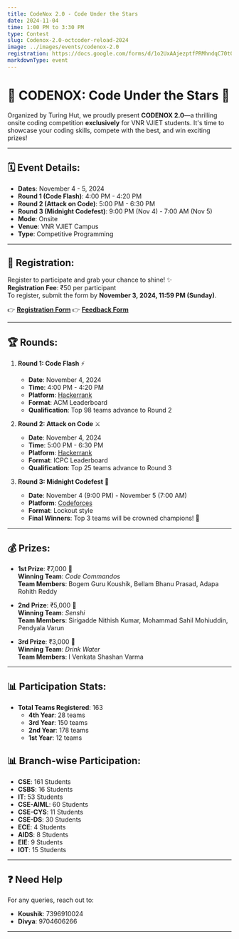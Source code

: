 ```yaml
---
title: CodeNox 2.0 - Code Under the Stars
date: 2024-11-04
time: 1:00 PM to 3:30 PM
type: Contest
slug: Codenox-2.0-octcoder-reload-2024
image: ../images/events/codenox-2.0
registration: https://docs.google.com/forms/d/1o2UxAAjezptfPRMhndqC70t0s9YMe300x4HtU4XFqRg
markdownType: event
---
```


# 🌟 CODENOX: Code Under the Stars 🌟
Organized by Turing Hut, we proudly present **CODENOX 2.0**—a thrilling onsite coding competition **exclusively** for VNR VJIET students. It's time to showcase your coding skills, compete with the best, and win exciting prizes!

---

## 🗓 Event Details:
- **Dates**: November 4 - 5, 2024
- **Round 1 (Code Flash)**: 4:00 PM - 4:20 PM
- **Round 2 (Attack on Code)**: 5:00 PM - 6:30 PM
- **Round 3 (Midnight Codefest)**: 9:00 PM (Nov 4) - 7:00 AM (Nov 5)
- **Mode**: Onsite
- **Venue**: VNR VJIET Campus
- **Type**: Competitive Programming

---

## 📝 Registration:
Register to participate and grab your chance to shine! ✨  
**Registration Fee**: ₹50 per participant  
To register, submit the form by **November 3, 2024, 11:59 PM (Sunday)**.

👉 [**Registration Form**](https://docs.google.com/forms/d/1o2UxAAjezptfPRMhndqC70t0s9YMe300x4HtU4XFqRg/)
👉 [**Feedback Form**](https://forms.gle/GBwnL6VPcnuhgvSL6)


---

## 🏆 Rounds:
1. **Round 1: Code Flash** ⚡
   - **Date**: November 4, 2024
   - **Time**: 4:00 PM - 4:20 PM
   - **Platform**: [Hackerrank](https://www.hackerrank.com/codenox-2-0-code-flash-erenyeager)
   - **Format**: ACM Leaderboard  
   - **Qualification**: Top 98 teams advance to Round 2

2. **Round 2: Attack on Code** ⚔️
   - **Date**: November 4, 2024
   - **Time**: 5:00 PM - 6:30 PM
   - **Platform**: [Hackerrank](https://www.hackerrank.com/codenox-2-0-attack-on-code-ayanokoji)
   - **Format**: ICPC Leaderboard  
   - **Qualification**: Top 25 teams advance to Round 3

3. **Round 3: Midnight Codefest** 🌙
   - **Date**: November 4 (9:00 PM) - November 5 (7:00 AM)
   - **Platform**: [Codeforces](https://events.turinghut.org/events/codenox-2/dashboard)
   - **Format**: Lockout style
   - **Final Winners**: Top 3 teams will be crowned champions! 🏅

---

## 💰 Prizes:
- **1st Prize**: ₹7,000 🥇  
  **Winning Team**: *Code Commandos*  
  **Team Members**: Bogem Guru Koushik, Bellam Bhanu Prasad, Adapa Rohith Reddy  

- **2nd Prize**: ₹5,000 🥈  
  **Winning Team**: *Senshi*  
  **Team Members**: Sirigadde Nithish Kumar, Mohammad Sahil Mohiuddin, Pendyala Varun  

- **3rd Prize**: ₹3,000 🥉  
  **Winning Team**: *Drink Water*  
  **Team Members**: I Venkata Shashan Varma  

---

## 📊 Participation Stats:
- **Total Teams Registered**: 163  
  - **4th Year**: 28 teams
  - **3rd Year**: 150 teams
  - **2nd Year**: 178 teams
  - **1st Year**: 12 teams

## 📊 Branch-wise Participation:
- **CSE**: 161 Students
- **CSBS**: 16 Students
- **IT**: 53 Students
- **CSE-AIML**: 60 Students
- **CSE-CYS**: 11 Students
- **CSE-DS**: 30 Students
- **ECE**: 4 Students
- **AIDS**: 8 Students
- **EIE**: 9 Students
- **IOT**: 15 Students


---

## ❓ Need Help
For any queries, reach out to:
- **Koushik**: 7396910024
- **Divya**: 9704606266

---
